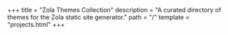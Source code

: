 +++
title = "Zola Themes Collection"
description = "A curated directory of themes for the Zola static site generator."
path = "/"
template = "projects.html"
+++
